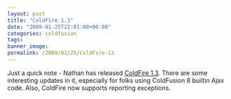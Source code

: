 ```yaml
---
layout: post
title: "ColdFire 1.3"
date: "2009-01-25T22:01:00+06:00"
categories: coldfusion 
tags: 
banner_image: 
permalink: /2009/01/25/ColdFire-13
---
```


Just a quick note - Nathan has released <a href="http://coldfire.riaforge.org/blog/index.cfm/2009/1/25/ColdFire-13172172">ColdFire 1.3</a>. There are some interesting updates in it, especially for folks using ColdFusion 8 builtin Ajax code. Also, ColdFire now supports reporting exceptions.